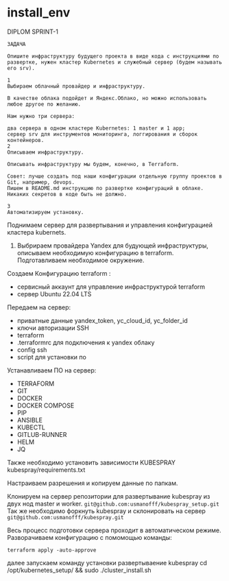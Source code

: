 # install_env

DIPLOM SPRINT-1

```
ЗАДАЧА

Опишите инфраструктуру будущего проекта в виде кода с инструкциями по развертке, нужен кластер Kubernetes и служебный сервер (будем называть его srv).

1
Выбираем облачный провайдер и инфраструктуру.

В качестве облака подойдет и Яндекс.Облако, но можно использовать любое другое по желанию.

Нам нужно три сервера:

два сервера в одном кластере Kubernetes: 1 master и 1 app;
сервер srv для инструментов мониторинга, логгирования и сборок контейнеров.
2
Описываем инфраструктуру.

Описывать инфраструктуру мы будем, конечно, в Terraform.

Совет: лучше создать под наши конфигурации отдельную группу проектов в Git, например, devops.
Пишем в README.md инструкцию по развертке конфигураций в облаке. Никаких секретов в коде быть не должно.

3
Автоматизируем установку.
```
Поднимаем сервер для развертывания и управления конфигурацией кластера kubernets.

1.  Выбрираем провайдера Yandex для будующей инфраструктуры, описываем необходимую конфигурацию в terraform. Подготавливаем необходимое окружение.

Создаем Конфигурацию terraform : 
  - сервисный аккаунт для управление инфраструктурой terraform
  - сервер Ubuntu 22.04 LTS
    
Передаем на сервер: 
  - приватные данные yandex_token, yc_cloud_id, yc_folder_id
  - ключи авторизации SSH
  - terraform
  - .terraformrc для подключения к yandex облаку
  -  config ssh
  -  script для установки по
    
Устанавливаем ПО на сервер:  
  - TERRAFORM
  - GIT
  - DOCKER
  - DOCKER COMPOSE
  - PIP
  - ANSIBLE
  - KUBECTL
  - GITLUB-RUNNER
  - HELM
  - JQ

Также необходимо установить зависимости KUBESPRAY kubespray/requirements.txt

Настраиваем разрешения и копируем данные по папкам.

Клонируем на сервер репозитории для развертывание kubespray из двух нод master и worker. 
``` git@github.com:usmanofff/kubespray_setup.git ``` 
Так же необходимо форкнуть kubespray и склонировать на сервер 
``` git@github.com:usmanofff/kubespray.git ```

Весь процесс подготовки сервера проходит в автоматическом режиме.
Разворачиваем конфигурацию с помомощью команды: 
```
terraform apply -auto-approve
```
далее запускаем команду установки развертываение kubespray cd /opt/kubernetes_setup/ && sudo ./cluster_install.sh
